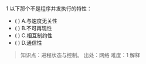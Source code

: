 1
以下那个不是程序并发执行的特性：
- ( ) A.与速度无关性 
- ( ) B.不可再现性 
- ( ) C.相互制约性 
- ( ) D.通信性

> 知识点：进程状态与控制。
> 出处：网络
> 难度：1
> 解释
